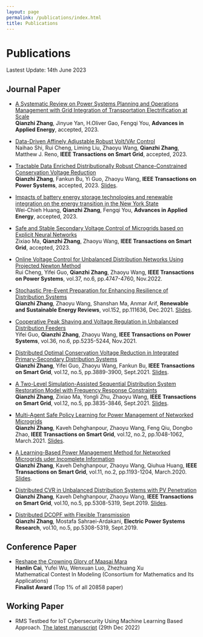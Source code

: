 ```yaml
---
layout: page
permalink: /publications/index.html
title: Publications
---
```


# Publications

Lastest Update: 14th June 2023

## Journal Paper
- [A Systematic Review on Power Systems Planning and Operations Management with Grid Integration of Transportation Electrification at Scale](https://QZZ2023.github.io/mypaper/ADAPEN_EV_1.pdf)<br>**Qianzhi Zhang**, Jinyue Yan, H.Oliver Gao, Fengqi You, **Advances in Applied Energy**, accepted, 2023.

- [Data-Driven Affinely Adjustable Robust Volt/VAr Control](https://QZZ2023.github.io/mypaper/TSG_CVR_2.pdf)<br>Naihao Shi, Rui Cheng, Liming Liu, Zhaoyu Wang, **Qianzhi Zhang**, Matthew J. Reno, **IEEE Transactions on Smart Grid**, accepted, 2023.

- [Tractable Data Enriched Distributionally Robust Chance-Constrained Conservation Voltage Reduction](https://QZZ2023.github.io/mypaper/TPWRS_CVR_3.pdf)<br>**Qianzhi Zhang**, Fankun Bu, Yi Guo, Zhaoyu Wang, **IEEE Transactions on Power Systems**, accepted, 2023. [Slides](https://caihanlin.com/mypaper/slides/2023-ICAROB-Pre.pdf).

- [Impacts of battery energy storage technologies and renewable integration on the energy transition in the New York State](https://QZZ2023.github.io/mypaper/ADAPEN_Huang.pdf)<br>Wei-Chieh Huang, **Qianzhi Zhang**, Fengqi You, **Advances in Applied Energy**, accepted, 2023.

- [Safe and Stable Secondary Voltage Control of Microgrids based on Explicit Neural Networks](https://QZZ2023.github.io/mypaper/TSG_ZX.pdf)<br>Zixiao Ma, **Qianzhi Zhang**, Zhaoyu Wang, **IEEE Transactions on Smart Grid**, accepted, 2023.

- [Online Voltage Control for Unbalanced Distribution Networks Using Projected Newton Method](https://QZZ2023.github.io/mypaper/TSG_RUI.pdf)<br>Rui Cheng, Yifei Guo, **Qianzhi Zhang**, Zhaoyu Wang, **IEEE Transactions on Power Systems**, vol.37, no.6, pp.4747-4760, Nov.2022.

- [Stochastic Pre-Event Preparation for Enhancing Resilience of Distribution Systems](https://QZZ2023.github.io/mypaper/RSER_RES_1.pdf)<br>**Qianzhi Zhang**, Zhaoyu Wang, Shanshan Ma, Anmar Arif, **Renewable and Sustainable Energy Reviews**, vol.152, pp.111636, Dec.2021. [Slides](https://caihanlin.com/mypaper/slides/2023-ICAROB-Pre.pdf).

- [Cooperative Peak Shaving and Voltage Regulation in Unbalanced Distribution Feeders](https://QZZ2023.github.io/mypaper/TSG_YIFEI.pdf)<br>Yifei Guo, **Qianzhi Zhang**, Zhaoyu Wang, **IEEE Transactions on Power Systems**, vol.36, no.6, pp.5235-5244, Nov.2021.

- [Distributed Optimal Conservation Voltage Reduction in Integrated Primary-Secondary Distribution Systems](https://QZZ2023.github.io/mypaper/TSG_CVR_2.pdf)<br>**Qianzhi Zhang**, Yifei Guo, Zhaoyu Wang, Fankun Bu, **IEEE Transactions on Smart Grid**, vol.12, no.5, pp.3889-3900, Sept.2021. [Slides](https://caihanlin.com/mypaper/slides/2023-ICAROB-Pre.pdf).

- [A Two-Level Simulation-Assisted Sequential Distribution System Restoration Model with Frequency Response Constraints](https://QZZ2023.github.io/mypaper/TSG_RES_2.pdf)<br>**Qianzhi Zhang**, Zixiao Ma, Yongli Zhu, Zhaoyu Wang, **IEEE Transactions on Smart Grid**, vol.12, no.5, pp.3835-3846, Sept.2021. [Slides](https://caihanlin.com/mypaper/slides/2023-ICAROB-Pre.pdf).

- [Multi-Agent Safe Policy Learning for Power Management of Networked Microgrids](https://QZZ2023.github.io/mypaper/TSG_RL_2.pdf)<br>**Qianzhi Zhang**, Kaveh Dehghanpour, Zhaoyu Wang, Feng Qiu, Dongbo Zhao, **IEEE Transactions on Smart Grid**, vol.12, no.2, pp.1048-1062, March.2021. [Slides](https://caihanlin.com/mypaper/slides/2023-ICAROB-Pre.pdf).

- [A Learning-Based Power Management Method for Networked Microgrids uder Incomplete Information](https://QZZ2023.github.io/mypaper/TSG_RL_1.pdf)<br>**Qianzhi Zhang**, Kaveh Dehghanpour, Zhaoyu Wang, Qiuhua Huang, **IEEE Transactions on Smart Grid**, vol.11, no.2, pp.1193-1204, March.2020. [Slides](https://caihanlin.com/mypaper/slides/2023-ICAROB-Pre.pdf).

- [Distributed CVR in Unbalanced Distribution Systems with PV Penetration](https://QZZ2023.github.io/mypaper/TSG_CVR_1.pdf)<br>**Qianzhi Zhang**, Kaveh Dehghanpour, Zhaoyu Wang, **IEEE Transactions on Smart Grid**, vol.10, no.5, pp.5308-5319, Sept.2019. [Slides](https://caihanlin.com/mypaper/slides/2023-ICAROB-Pre.pdf).

- [Distributed DCOPF with Flexible Transmission](https://QZZ2023.github.io/mypaper/EPSR_DCOPF.pdf)<br>**Qianzhi Zhang**, Mostafa Sahraei-Ardakani, **Electric Power Systems Research**, vol.10, no.5, pp.5308-5319, Sept.2019.


## Conference Paper 

- [Reshape the Crowning Glory of Maasai Mara](https://caihanlin.com/mypaper/modeling/202302COMAP.pdf)<br>**Hanlin Cai**, Yufei Wu, Wenxuan Luo, Zhezhuang Xu<br>Mathematical Contest In Modeling (Consortium for Mathematics and Its Applications)<br>**Finalist Award** (Top 1% of all 20858 paper)

## Working Paper

- RMS Testbed for IoT Cybersecurity Using Machine Learning Based Approach. [The latest manuscript](https://caihanlin.com/mypaper/202210camb.pdf) (29th Dec 2022)
